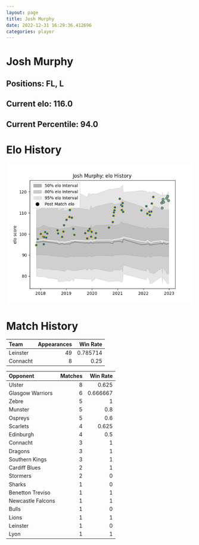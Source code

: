 ```yaml
---  
layout: page  
title: Josh Murphy  
date: 2022-12-31 16:29:36.412696  
categories: player  
---
```

# Josh Murphy

## Positions: FL, L

## Current elo: 116.0

## Current Percentile: 94.0

# Elo History


![elo history](history_JoshMurphy.png)
# Match History


| Team     |   Appearances |   Win Rate |
|:---------|--------------:|-----------:|
| Leinster |            49 |   0.785714 |
| Connacht |             8 |   0.25     |

| Opponent          |   Matches |   Win Rate |
|:------------------|----------:|-----------:|
| Ulster            |         8 |   0.625    |
| Glasgow Warriors  |         6 |   0.666667 |
| Zebre             |         5 |   1        |
| Munster           |         5 |   0.8      |
| Ospreys           |         5 |   0.6      |
| Scarlets          |         4 |   0.625    |
| Edinburgh         |         4 |   0.5      |
| Connacht          |         3 |   1        |
| Dragons           |         3 |   1        |
| Southern Kings    |         3 |   1        |
| Cardiff Blues     |         2 |   1        |
| Stormers          |         2 |   0        |
| Sharks            |         1 |   0        |
| Benetton Treviso  |         1 |   1        |
| Newcastle Falcons |         1 |   1        |
| Bulls             |         1 |   0        |
| Lions             |         1 |   1        |
| Leinster          |         1 |   0        |
| Lyon              |         1 |   1        |